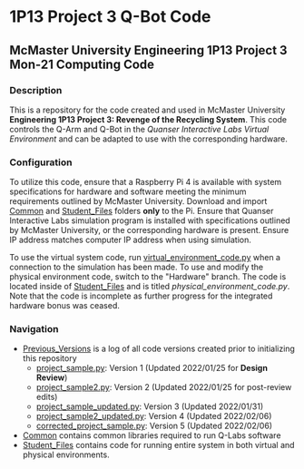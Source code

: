 
# 1P13 Project 3 Q-Bot Code

## McMaster University Engineering 1P13 Project 3 Mon&#8209;21 Computing Code

### Description

This is a repository for the code created and used in McMaster University
**Engineering 1P13 Project 3: Revenge of the Recycling System**. This code
controls the Q-Arm and Q-Bot in the *Quanser Interactive Labs Virtual 
Environment* and can be adapted to use with the corresponding hardware.

### Configuration

To utilize this code, ensure that a Raspberry Pi 4 is available with system
specifications for hardware and software meeting the minimum requirements
outlined by McMaster University. Download and import [Common][8] and
[Student_Files][9] folders **only** to the Pi. Ensure that Quanser Interactive
Labs simulation program is installed with specifications outlined by McMaster
University, or the corresponding hardware is present. Ensure IP address matches
computer IP address when using simulation.

To use the virtual system code, run [virtual_environment_code.py][1] when a
connection to the simulation has been made. To use and modify the physical 
environment code, switch to the "Hardware" branch. The code is located inside
of [Student_Files][9] and is titled *physical_environment_code.py*. Note that
the code is incomplete as further progress for the integrated hardware bonus was
ceased.

### Navigation

- [Previous_Versions][2] is a log of all code versions created prior to initializing this repository
  - [project_sample.py][3]: Version 1 (Updated 2022/01/25 for **Design Review**)
  - [project_sample2.py][4]: Version 2 (Updated 2022/01/25 for post-review edits)
  - [project_sample_updated.py][5]: Version 3 (Updated 2022/01/31)
  - [project_sample2_updated.py][6]: Version 4 (Updated 2022/02/06)
  - [corrected_project_sample.py][7]: Version 5 (Updated 2022/02/06)
- [Common][8] contains common libraries required to run Q-Labs software
- [Student_Files][9] contains code for running entire system in both virtual and physical environments.

[1]: Student_Files/virtual_environment_code.py
[2]: Previous_Versions
[3]: Previous_Versions/project_sample.py
[4]: Previous_Versions/project_sample2.py
[5]: Previous_Versions/project_sample_updated.py
[6]: Previous_Versions/project_sample2_updated.py
[7]: Previous_Versions/corrected_project_sample.py
[8]: Common
[9]: Student_Files
